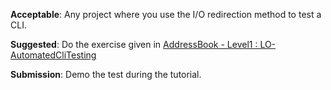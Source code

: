 <panel type="warning" header="`W2.5a` Can explain testing :star::star:" expanded no-close>
  <include src="../../book/testing/introduction/what/full.md" boilerplate />
  <panel header=":dart: Evidence" expanded>
    <include src="../../book/testing/introduction/what/q-essay-relateConcepts.md" />
  </panel>
</panel>

<panel type="warning" header="`W2.5b` Can explain regression testing :star::star:" expanded no-close>
  <include src="../../book/testing/testingTypes/regressionTesting/what/full.md" boilerplate />
  <panel header=":dart: Evidence" expanded>
    <include src="../../book/testing/testingTypes/regressionTesting/what/q-essay-explain.md" />
  </panel>
</panel>

<panel type="warning" header="`W2.5c` Can explain test automation :star::star:" expanded no-close>
  <include src="../../book/testing/testAutomation/what/full.md" boilerplate />
</panel>


<panel type="warning" header="`W2.5d` Can semi-automate testing of CLIs :star::star:" expanded no-close>
  <include src="../../book/testing/testAutomation/testingTextUis/full.md" boilerplate />
  <panel header=":dart: Evidence" expanded>  

**Acceptable**: Any project where you use the I/O redirection method to test a CLI.

**Suggested**: Do the exercise given in [AddressBook - Level1 : LO-AutomatedCliTesting]({{module_org}}/addressbook-level1#automate-cli-testing-lo-automatedclitesting) 

**Submission**: Demo the test during the tutorial.

  </panel>
</panel>
